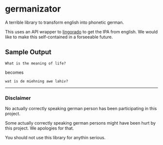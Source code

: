 # germanizator

A terrible library to transform english into phonetic german.

This uses an API wrapper to [lingorado](http://lingorado.com/ipa) to get the IPA from english.
We would like to make this self-contained in a forseeable future.

## Sample Output

```
What is the meaning of life?
```

becomes

```
wat is de miehning awe lahiv?
```

---------------------------------------

### Disclaimer

No actually correctly speaking german person has been participating in this project.

Some actually correctly speaking german persons might have been hurt by this project. We apologies for that.

You should not use this library for anythin serious.
